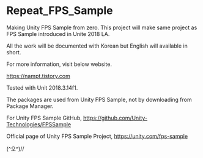# Repeat_FPS_Sample
Making Unity FPS Sample from zero.
This project will make same project as FPS Sample introduced in Unite 2018 LA.

All the work will be documented with Korean but English will available in short.

For more information, visit below website.

https://nampt.tistory.com

Tested with Unit 2018.3.14f1. 

The packages are used from Unity FPS Sample, not by downloading from Package Manager.

For Unity FPS Sample GitHub,
https://github.com/Unity-Technologies/FPSSample

Official page of Unity FPS Sample Project,
https://unity.com/fps-sample

(^오^)//
